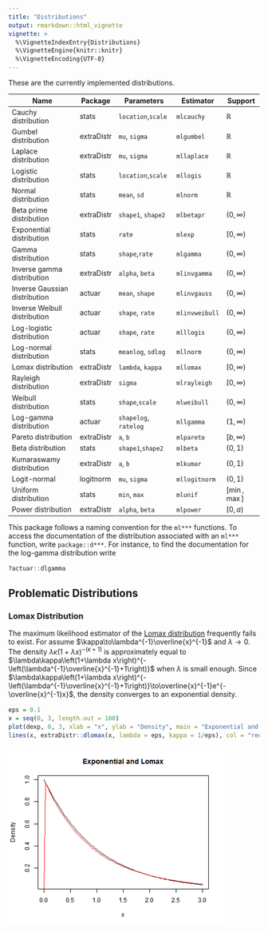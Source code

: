 ```yaml
---
title: "Distributions"
output: rmarkdown::html_vignette
vignette: >
  %\VignetteIndexEntry{Distributions}
  %\VignetteEngine{knitr::knitr}
  %\VignetteEncoding{UTF-8}
---
```




These are the currently implemented distributions. 

| Name                          | Package    | Parameters            | Estimator      | Support        | 
| ----------------------------- | ---------- | --------------------- | -------------- | -------------- | 
| Cauchy distribution            | stats      | `location`,`scale`    | `mlcauchy`     | $\mathbb{R}$   | 
| Gumbel distribution           | extraDistr | `mu`, `sigma`         | `mlgumbel`     | $\mathbb{R}$   | 
| Laplace distribution          | extraDistr | `mu`, `sigma`         | `mllaplace`    | $\mathbb{R}$   | 
| Logistic distribution          | stats      | `location`,`scale`    | `mllogis`      | $\mathbb{R}$   | 
| Normal distribution           | stats      | `mean`, `sd`          | `mlnorm`       | $\mathbb{R}$   | 
| Beta prime distribution       | extraDistr | `shape1`, `shape2`    | `mlbetapr`     | $(0, \infty)$  |
| Exponential distribution      | stats      | `rate`                | `mlexp`        | $[0, \infty)$  | 
| Gamma distribution            | stats      | `shape`,`rate`        | `mlgamma`      | $(0, \infty)$  | 
| Inverse gamma distribution    | extraDistr | `alpha`, `beta`       | `mlinvgamma`   | $(0, \infty)$  |
| Inverse Gaussian distribution | actuar     | `mean`, `shape`       | `mlinvgauss`   | $(0, \infty)$  |
| Inverse Weibull distribution  | actuar     | `shape`, `rate`       | `mlinvweibull` | $(0, \infty)$  |
| Log-logistic distribution     | actuar     | `shape`, `rate`       | `mlllogis`     | $(0, \infty)$  |
| Log-normal distribution       | stats      | `meanlog`, `sdlog`    | `mllnorm`      | $(0, \infty)$  |
| Lomax distribution            | extraDistr | `lambda`, `kappa`     | `mllomax`      | $[0, \infty)$  | 
| Rayleigh distribution         | extraDistr | `sigma`               | `mlrayleigh`   | $[0, \infty)$  | 
| Weibull distribution          | stats      | `shape`,`scale`       | `mlweibull`    | $(0, \infty)$  |
| Log-gamma distribution        | actuar     | `shapelog`, `ratelog` | `mllgamma`     | $(1, \infty)$  |
| Pareto distribution           | extraDistr | `a`, `b`              | `mlpareto`     | $[b, \infty)$  |
| Beta distribution              | stats      | `shape1`,`shape2`     | `mlbeta`       | $(0, 1)$       |
| Kumaraswamy distribution      | extraDistr | `a`, `b`              | `mlkumar`      | $(0, 1)$       |
| Logit-normal                  | logitnorm  | `mu`, `sigma`         | `mllogitnorm`  | $(0, 1)$       |
| Uniform distribution          | stats      | `min`, `max`          | `mlunif`       | $[\min, \max]$ |
| Power distribution            | extraDistr | `alpha`, `beta`       | `mlpower`      | $[0, a)$       |

This package follows a naming convention for the `ml***` functions. To access the
documentation of the distribution associated with an `ml***` function, write `package::d***`. 
For instance, to find the documentation for the log-gamma distribution write


```r
?actuar::dlgamma
```

## Problematic Distributions
### Lomax Distribution
The maximum likelihood estimator of the [Lomax distribution](https://en.wikipedia.org/wiki/Lomax_distribution) frequently fails to 
exist. For assume $\kappa\to\lambda^{-1}\overline{x}^{-1}$ and $\lambda\to0$. The density $\lambda\kappa\left(1+\lambda x\right)^{-\left(\kappa+1\right)}$
is approximately equal to $\lambda\kappa\left(1+\lambda x\right)^{-\left(\lambda^{-1}\overline{x}^{-1}+1\right)}$
when $\lambda$ is small enough. Since $\lambda\kappa\left(1+\lambda x\right)^{-\left(\lambda^{-1}\overline{x}^{-1}+1\right)}\to\overline{x}^{-1}e^{-\overline{x}^{-1}x}$,
the density converges to an exponential density. 


```r
eps = 0.1
x = seq(0, 3, length.out = 100)
plot(dexp, 0, 3, xlab = "x", ylab = "Density", main = "Exponential and Lomax")
lines(x, extraDistr::dlomax(x, lambda = eps, kappa = 1/eps), col = "red")
```

![plot of chunk lomax](figure/lomax-1.png)
